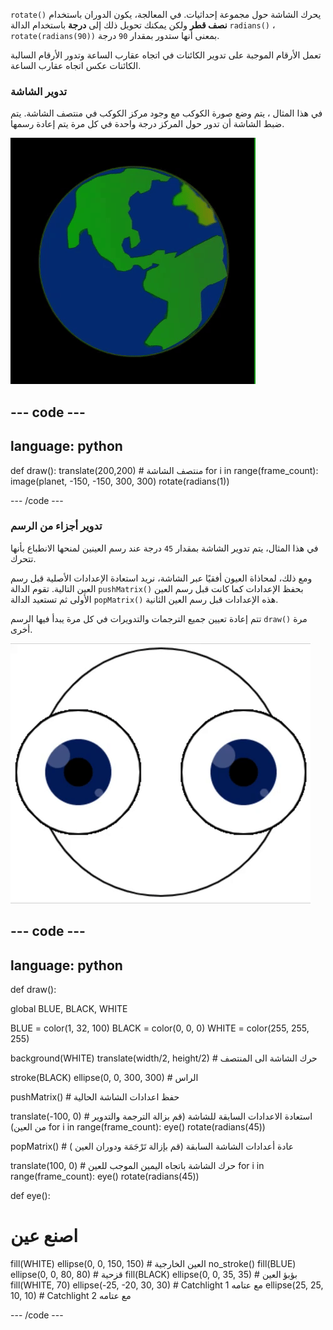 
`rotate()` يحرك الشاشة حول مجموعة إحداثيات. في المعالجة، يكون الدوران باستخدام **نصف قطر** ولكن يمكنك تحويل ذلك إلى **درجة** باستخدام الدالة `radians()` ، `rotate(radians(90))` بمعنى أنها ستدور بمقدار `90` درجة.

تعمل الأرقام الموجبة على تدوير الكائنات في اتجاه عقارب الساعة وتدور الأرقام السالبة الكائنات عكس اتجاه عقارب الساعة.

### تدوير الشاشة

في هذا المثال ، يتم وضع صورة الكوكب مع وجود مركز الكوكب في منتصف الشاشة. يتم ضبط الشاشة أن تدور حول المركز درجة واحدة في كل مرة يتم إعادة رسمها.

![منطقة الإخراج مع كوكب يدور حول المركز](images/rotate_planet.gif)

--- code ---
---
language: python
---

def draw():
  translate(200,200) # منتصف الشاشة
  for i in range(frame_count):
    image(planet, -150, -150, 300, 300) 
    rotate(radians(1))

--- /code ---

### تدوير أجزاء من الرسم

في هذا المثال، يتم تدوير الشاشة بمقدار `45` درجة عند رسم العينين لمنحها الانطباع بأنها تتحرك.

ومع ذلك، لمحاذاة العيون أفقيًا عبر الشاشة، نريد استعادة الإعدادات الأصلية قبل رسم العين التالية. تقوم الدالة `pushMatrix()` بحفظ الإعدادات كما كانت قبل رسم العين الأولى ثم تستعيد الدالة `popMatrix()` هذه الإعدادات قبل رسم العين الثانية.

تتم إعادة تعيين جميع الترجمات والتدويرات في كل مرة يبدأ فيها الرسم `draw()` مرة أخرى.

![منطقة الإخراج مع صورة متحركة تظهر عين دوارة مصنوعة من الدوائر](images/rotate_eyes.gif)

--- code ---
---
language: python
---

def draw():
  
  global BLUE, BLACK, WHITE

  BLUE = color(1, 32, 100)
  BLACK = color(0, 0, 0)
  WHITE = color(255, 255, 255)
 
  background(WHITE)
  translate(width/2, height/2) # حرك الشاشة الى المنتصف

  stroke(BLACK)
  ellipse(0, 0, 300, 300) # الراس
  
  pushMatrix() # حفظ اعدادات الشاشة الحالية
  
  translate(-100, 0) # استعادة الاعدادات السابقة للشاشة (قم بزالة الترجمة والتدوير من العين)
  for i in range(frame_count):
    eye()
    rotate(radians(45))

  popMatrix() # عادة أعدادات الشاشة السابقة (قم بإزالة تَرْجَمَة ودوران العين )
  
  translate(100, 0) # حرك الشاشة باتجاه اليمين الموجب للعين 
  for i in range(frame_count):
    eye()
    rotate(radians(45))    
  
def eye():
  
# اصنع عين
  fill(WHITE)
  ellipse(0, 0, 150, 150) # العين الخارجية
  no_stroke()
  fill(BLUE)
  ellipse(0, 0, 80, 80) # قزحية
  fill(BLACK)
  ellipse(0, 0, 35, 35) # بؤبؤ العين
  fill(WHITE, 70)
  ellipse(-25, -20, 30, 30) # Catchlight 1 مع عتامه
  ellipse(25, 25, 10, 10) # Catchlight 2 مع عتامه

--- /code ---

